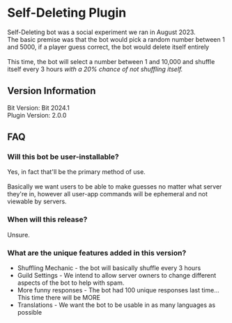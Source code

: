 <h1>Self-Deleting Plugin</h1>
Self-Deleting bot was a social experiment we ran in August 2023. <br>
The basic premise was that the bot would pick a random number between 1 and 5000, if a player guess correct, the bot would delete itself entirely <br><br>
This time, the bot will select a number between 1 and 10,000 and shuffle itself every 3 hours <i>with a 20% chance of not shuffling itself.</i>

<h2>Version Information</h2>
Bit Version: Bit 2024.1<br>
Plugin Version: 2.0.0

<h2>FAQ</h2>
<h3>Will this bot be user-installable?</h3>
Yes, in fact that'll be the primary method of use.<br><br>
Basically we want users to be able to make guesses no matter what server they're in, however all user-app commands will be ephemeral and not viewable by servers.

<h3>When will this release?</h3>
Unsure.

<h3>What are the unique features added in this version?</h3>
<ul>
    <li>Shuffling Mechanic - the bot will basically shuffle every 3 hours</li>
    <li>Guild Settings - We intend to allow server owners to change different aspects of the bot to help with spam.</li>
    <li>More funny responses - The bot had 100 unique responses last time... This time there will be MORE</li>
    <li>Translations - We want the bot to be usable in as many languages as possible</li>
</ul>
